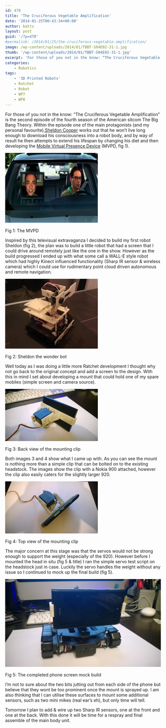 ```yaml
---
id: 470
title: 'The Cruciferous Vegetable Amplification'
date: '2014-01-25T00:43:34+00:00'
author: batts
layout: post
guid: '/?p=470'
#permalink: /2014/01/25/the-cruciferous-vegetable-amplification/
image: /wp-content/uploads/2014/01/TBBT-S04E02-31-1.jpg
thumb: '/wp-content/uploads/2014/01/TBBT-S04E02-31-1.jpg'
excerpt: 'For those of you not in the know: “The Cruciferous Vegetable Amplification” is the second episode of the fourth season of the American sitcom The Big Bang Theory'
categories:
    - Robotics
tags:
    - '3D Printed Robots'
    - Ratchet
    - Robot
    - WP7
    - WP8
---
```


For those of you not in the know: “The Cruciferous Vegetable Amplification” is the second episode of the fourth season of the American sitcom The Big Bang Theory. Within the episode one of the main protagonists (and my personal favourite),[Sheldon Cooper](http://bigbangtheory.wikia.com/wiki/Sheldon "Sheldon") works out that he won’t live long enough to download his consciousness into a robot body, and by way of result he then attempts to extend his lifespan by changing his diet and then developing the [Mobile Virtual Presence Device](http://bigbangtheory.wikia.com/wiki/Mobile_Virtual_Presence_Device "Mobile Virtual Presence Device") (MVPD, fig 1).

[![The MVPD](/wp-content/uploads/2014/01/The-MVPD.jpg)](/wp-content/uploads/2014/01/The-MVPD.jpg)

<span class="caption">Fig 1: The MVPD</span>

Inspired by this televisual extravaganza I decided to build my first robot Sheldon (fig 2), the plan was to build a little robot that had a screen that I could drive around remotely just like the one in the show. However as the build progressed I ended up with what some call a WALL-E style robot which had highly Kinect influenced functionality (Sharp IR sensor &amp; wireless camera) which I could use for rudimentary point cloud driven autonomous and remote navigation.

[![Sheldon 2.0](/wp-content/uploads/2014/01/Sheldon-2.0.jpg)](/wp-content/uploads/2014/01/Sheldon-2.0.jpg)

<span class="caption">Fig 2: Sheldon the wonder bot</span>

Well today as I was doing a little more Ratchet development I thought why not go back to the original concept and add a screen to the design. With this in mind I set about developing a mount that could hold one of my spare mobiles (simple screen and camera source).

[![Servo head 2](/wp-content/uploads/2014/01/Servo-head-2-300x168.jpg)](/wp-content/uploads/2014/01/Servo-head-2.jpg)

<span class="caption">Fig 3: Back view of the mounting clip</span>

Both images 3 and 4 show what I came up with. As you can see the mount is nothing more than a simple clip that can be bolted on to the existing headstock. The images show the clip with a Nokia 900 attached, however the clip also easily caters for the slightly larger 920.

[![Servo head 1](/wp-content/uploads/2014/01/Servo-head-1-300x168.jpg)](/wp-content/uploads/2014/01/Servo-head-1.jpg)

<span class="caption">Fig 4: Top view of the mounting clip</span>

The major concern at this stage was that the servos would not be strong enough to support the weight (especially of the 920). However before I mounted the head in situ (fig 5 &amp; title) I ran the simple servo test script on the headstock just in case. Luckily the servo handles the weight without any issue so I continued to mock up the final build (fig 5).

[![Servo phone head off](/wp-content/uploads/2014/01/Servo-phone-head-off-1024x576.jpg)](/wp-content/uploads/2014/01/Servo-phone-head-off.jpg)

<span class="caption">Fig 5: The completed phone screen mock build</span>

I’m not to sure about the two bits jutting out from each side of the phone but believe that they wont be too prominent once the mount is sprayed up. I am also thinking that I can utilise these surfaces to mount some additional sensors, such as two mini mikes (real ear’s eh), but only time will tell.

Tomorrow I plan to add &amp; wire up two Sharp IR sensors, one at the front and one at the back. With this done it will be time for a respray and final assemble of the main body unit.
